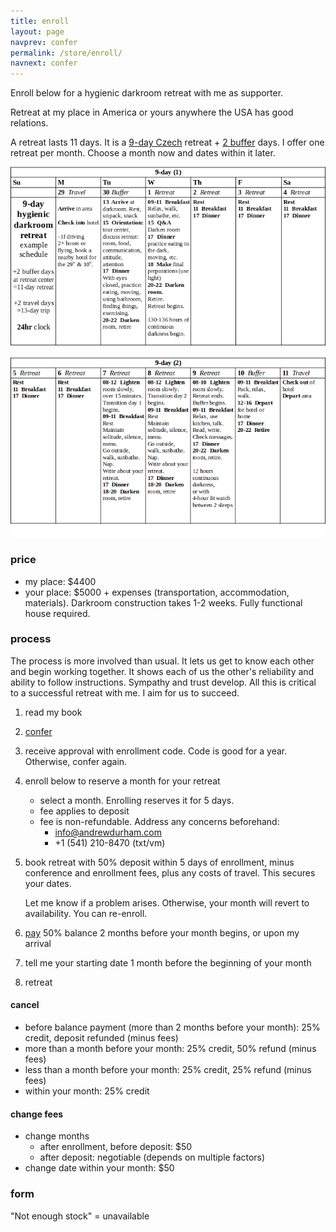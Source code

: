 ```yaml
---
title: enroll
layout: page
navprev: confer
permalink: /store/enroll/
navnext: confer
---
```


Enroll below for a hygienic darkroom retreat with me as supporter.

Retreat at my place in America or yours anywhere the USA has good relations.

A retreat lasts 11 days. It is a [9-day Czech](/format#czech) retreat + [2 buffer](/format#extra) days. I offer one retreat per month. Choose a month now and dates within it later.

![plan: 9-day retreat](/img/plan/image/9-day.png)

![plan: 9-day2 retreat](/img/plan/image/9-day2.png)

### price

- my place: $4400
- your place: $5000 + expenses (transportation, accommodation, materials). Darkroom construction takes 1-2 weeks. Fully functional house required.

### process

The process is more involved than usual. It lets us get to know each other and begin working together. It shows each of us the other's reliability and ability to follow instructions. Sympathy and trust develop. All this is critical to a successful retreat with me. I aim for us to succeed.

1. read my book
3. [confer](/store/confer)
4. receive approval with enrollment code. Code is good for a year. Otherwise, confer again.
5. enroll below to reserve a month for your retreat 
	- select a month. Enrolling reserves it for 5 days.
	- fee applies to deposit
	- fee is non-refundable. Address any concerns beforehand:
		- info@andrewdurham.com
		- +1 (541) 210-8470 (txt/vm)
5. book retreat with 50% deposit within 5 days of enrollment, minus conference and enrollment fees, plus any costs of travel. This secures your dates. 

	Let me know if a problem arises. Otherwise, your month will revert to availability. You can re-enroll.
6. [pay](/store#pay) 50% balance 2 months before your month begins, or upon my arrival
7. tell me your starting date 1 month before the beginning of your month
8. retreat

#### cancel

- before balance payment (more than 2 months before your month): 25% credit, deposit refunded (minus fees)
- more than a month before your month: 25% credit, 50% refund (minus fees)
- less than a month before your month: 25% credit, 25% refund (minus fees)
- within your month: 25% credit

#### change fees

- change months
	- after enrollment, before deposit: $50
	- after deposit: negotiable (depends on multiple factors)
- change date within your month: $50

### form

"Not enough stock" = unavailable

<script type="text/javascript" src="https://form.jotform.com/jsform/233545977120055"></script>


